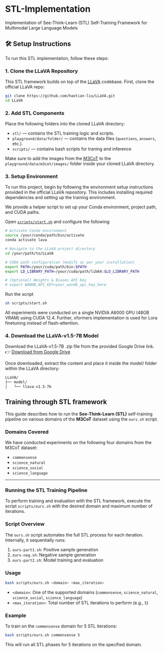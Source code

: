 # STL-Implementation
Implementation of See-Think-Learn (STL) Self-Training Framework for Multimodal Large Language Models

## 🛠️ Setup Instructions

To run this STL implementation, follow these steps:

### 1. Clone the LLaVA Repository

This STL framework builds on top of the [LLaVA](https://github.com/haotian-liu/LLaVA) codebase. First, clone the official LLaVA repo:

```sh
git clone https://github.com/haotian-liu/LLaVA.git
cd LLaVA
```

### 2. Add STL Components

Place the following folders into the cloned LLaVA directory:

- `stl/` — contains the STL training logic and scripts.
- `playground/data/folder/` — contains the data files (`questions`, `answers`, etc.).
- `scripts/` — contains bash scripts for traning and inference

Make sure to add the images from the [M3CoT](https://github.com/LightChen233/M3CoT) to the `playground/data/m3cot/images/` folder inside your cloned LLaVA directory.

### 3. Setup Environment

To run this project, begin by following the environment setup instructions provided in the official LLaVA repository. This includes installing required dependencies and setting up the training environment.

We provide a helper script to set up your Conda environment, project path, and CUDA paths.

Open [`scripts/start.sh`](scripts/start.sh) and configure the following:

```sh
# Activate Conda environment
source /your/conda/path/bin/activate
conda activate lava

# Navigate to the LLaVA project directory
cd /your/path/to/LLaVA

# CUDA path configuration (modify as per your installation)
export PATH=/your/cuda/path/bin:$PATH
export LD_LIBRARY_PATH=/your/cuda/path/lib64:$LD_LIBRARY_PATH

# (Optional) Weights & Biases API Key
# export WANDB_API_KEY=your_wandb_api_key_here
```
Run the script 

```sh
sh scripts/start.sh
```

All experiments were conducted on a single NVIDIA A6000 GPU (48GB VRAM) using CUDA 12.4. Further, xformers implementation is used for Lora finetuning instead of flash-attention.


### 4. Download the LLaVA-v1.5-7B Model

Download the LLaVA-v1.5-7B .zip file from the provided Google Drive link.
👉 [Download from Google Drive](https://drive.google.com/drive/folders/1hS2nfKXMhsBy8DmrMP7IytcmT-g6bI1K?usp=sharing)

Once downloaded, extract the content and place it inside the model/ folder within the LLaVA directory:

```sh
LLaVA/
├── model/
│   └── llava-v1.5-7b
```

## Training through STL framework

This guide describes how to run the **See-Think-Learn (STL)** self-training pipeline on various domains of the **M3CoT** dataset using the `ours.sh` script.

### Domains Covered

We have conducted experiments on the following four domains from the M3CoT dataset:

- `commonsense`
- `science_natural`
- `science_social`
- `science_language`

---

### Running the STL Training Pipeline

To perform training and evaluation with the STL framework, execute the script `scripts/ours.sh` with the desired domain and maximum number of iterations.

### Script Overview

The `ours.sh` script automates the full STL process for each iteration. Internally, it sequentially runs:

1. `ours-part1.sh`: Positive sample generation  
2. `ours-neg.sh`: Negative sample generation  
3. `ours-part2.sh`: Model training and evaluation

### Usage

```bash
bash scripts/ours.sh <domain> <max_iteration>
```

- `<domain>`: One of the supported domains (`commonsense`, `science_natural`, `science_social`, `science_language`)
- `<max_iteration>`: Total number of STL iterations to perform (e.g., `5`)

### Example

To train on the `commonsense` domain for 5 STL iterations:

```bash
bash scripts/ours.sh commonsense 5
```

This will run all STL phases for 5 iterations on the specified domain.

